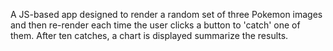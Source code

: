 A JS-based app designed to render a random set of three Pokemon images and then re-render each time the user clicks a button to 'catch' one of them. After ten catches, a chart is displayed summarize the results.

